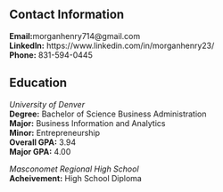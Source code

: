 ## Contact Information

<p><strong>Email:</strong>morganhenry714@gmail.com<br>
<strong>LinkedIn:</strong> https://www.linkedin.com/in/morganhenry23/<br>
<strong>Phone:</strong> 831-594-0445</p>



## Education

<p><em>University of Denver</em><br>
<strong>Degree:</strong> Bachelor of Science Business Administration<br>
<strong>Major:</strong> Business Information and Analytics<br>
<strong>Minor:</strong> Entrepreneurship<br>
<strong>Overall GPA:</strong> 3.94<br>
<strong>Major GPA:</strong> 4.00</p>

<p><em>Masconomet Regional High School</em><br>
<strong>Acheivement:</strong> High School Diploma</p>

